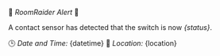 🚨 *RoomRaider Alert* 🚨

A contact sensor has detected that the switch is now *{status}*.

🕒 *Date and Time:* {datetime}
📍 *Location:* {location}
